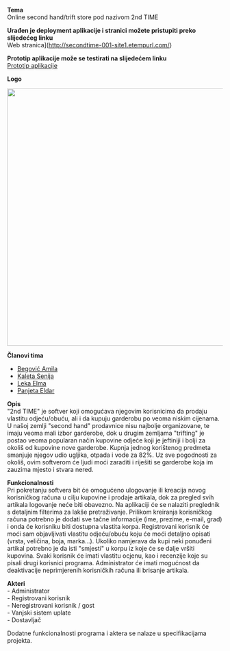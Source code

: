 **Tema**  
Online second hand/trift store pod nazivom 2nd TIME

**Urađen je deployment aplikacije i stranici možete pristupiti preko slijedećeg linku**  
Web stranica](http://secondtime-001-site1.etempurl.com/)

**Prototip aplikacije može se testirati na slijedećem linku**  
[Prototip aplikacije](https://www.figma.com/proto/Y9IytwUbLM2Z7h9k7dtWh0/2ND-TIME?node-id=19%3A64&scaling=contain&page-id=0%3A1)

**Logo**  

<img src="https://user-images.githubusercontent.com/72754512/111544652-164cfe00-8775-11eb-9a05-1e4efb7138ce.png" width="600" height="600">


**Članovi tima**  
- [Begović Amila](https://github.com/abegovic6)  
- [Kaleta Senija](https://github.com/Senija)  
- [Leka Elma](https://github.com/eleka1)  
- [Panjeta Eldar](https://github.com/epanjeta)  


**Opis**  
"2nd TIME" je softver koji omogućava njegovim korisnicima da prodaju vlastitu odjeću/obuću, ali i da kupuju garderobu po veoma niskim cijenama. U našoj zemlji "second hand" prodavnice nisu najbolje organizovane, te imaju veoma mali izbor garderobe, dok u drugim zemljama "trifting" je postao veoma popularan način kupovine odjeće koji je jeftiniji i bolji za okoliš od kupovine nove garderobe. Kupnja jednog korištenog predmeta smanjuje njegov udio ugljika, otpada i vode za 82%. Uz sve pogodnosti za okoliš, ovim softverom će ljudi moći zaraditi i riješiti se garderobe koja im zauzima mjesto i stvara nered.

**Funkcionalnosti**  
Pri pokretanju softvera bit će omogućeno ulogovanje ili kreacija novog korisničkog računa u cilju kupovine i prodaje artikala, dok za pregled svih artikala logovanje neće biti obavezno. Na aplikaciji će se nalaziti preglednik s detaljnim filterima za lakše pretraživanje. Prilikom kreiranja korisničkog računa potrebno je dodati sve tačne informacije (ime, prezime, e-mail, grad) i onda će korisniku biti dostupna vlastita korpa. Registrovani korisnik će moći sam objavljivati vlastitu odjeću/obuću koju će moći detaljno opisati (vrsta, veličina, boja, marka...). Ukoliko namjerava da kupi neki ponuđeni artikal potrebno je da isti "smjesti" u korpu iz koje će se dalje vršiti kupovina. Svaki korisnik će imati vlastitu ocjenu, kao i recenzije koje su pisali drugi korisnici programa. Administrator će imati mogućnost da deaktivacije neprimjerenih korisničkih računa ili brisanje artikala.

**Akteri**  
	- Administrator  
	- Registrovani korisnik  
	- Neregistrovani korisnik / gost  
	- Vanjski sistem uplate  
	- Dostavljač  

Dodatne funkcionalnosti programa i aktera se nalaze u specifikacijama projekta.
